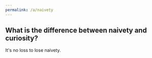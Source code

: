 ```yaml
---
permalink: /a/naivety
---
```


## What is the difference between naivety and curiosity?

It's no loss to lose naivety.
